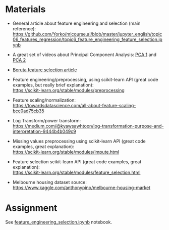 # Materials    

* General article about feature engineering and selection (main reference):
https://github.com/Yorko/mlcourse.ai/blob/master/jupyter_english/topic06_features_regression/topic6_feature_engineering_feature_selection.ipynb

* A great set of videos about Principal Component Analysis: [PCA 1](https://www.youtube.com/watch?v=FgakZw6K1QQ&list=PLblh5JKOoLUICTaGLRoHQDuF_7q2GfuJF&index=28&ab_channel=StatQuestwithJoshStarmer) and [PCA 2](https://www.youtube.com/watch?v=oRvgq966yZg&list=PLblh5JKOoLUICTaGLRoHQDuF_7q2GfuJF&index=30&ab_channel=StatQuestwithJoshStarmer)

* [Boruta feature selection article](https://towardsdatascience.com/boruta-explained-the-way-i-wish-someone-explained-it-to-me-4489d70e154a)

* Feature engineering/preprocessing, using scikit-learn API (great code examples, but really brief explanation):    
https://scikit-learn.org/stable/modules/preprocessing    

* Feature scaling/normalization:     
https://towardsdatascience.com/all-about-feature-scaling-bcc0ad75cb35    

* Log Transform/power transform:    
https://medium.com/@kyawsawhtoon/log-transformation-purpose-and-interpretation-9444b4b049c9    

* Missing values preprocessing using scikit-learn API (great code examples, great explanation):    
https://scikit-learn.org/stable/modules/impute.html    

* Feature selection scikit-learn API (great code examples, great explanation):   
https://scikit-learn.org/stable/modules/feature_selection.html    

* Melbourne housing dataset source:    
https://www.kaggle.com/anthonypino/melbourne-housing-market    

# Assignment
See [feature_engineering_selection.ipynb](./feature_engineering_selection.ipynb) notebook.
